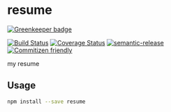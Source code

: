 # resume

[![Greenkeeper badge](https://badges.greenkeeper.io/jedwards1211/resume.svg)](https://greenkeeper.io/)

[![Build Status](https://travis-ci.org/jedwards1211/resume.svg?branch=master)](https://travis-ci.org/jedwards1211/resume)
[![Coverage Status](https://coveralls.io/repos/github/jedwards1211/resume/badge.svg?branch=master)](https://coveralls.io/github/jedwards1211/resume?branch=master)
[![semantic-release](https://img.shields.io/badge/%20%20%F0%9F%93%A6%F0%9F%9A%80-semantic--release-e10079.svg)](https://github.com/semantic-release/semantic-release)
[![Commitizen friendly](https://img.shields.io/badge/commitizen-friendly-brightgreen.svg)](http://commitizen.github.io/cz-cli/)

my resume

## Usage

```sh
npm install --save resume
```

